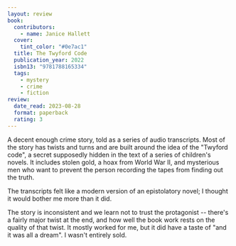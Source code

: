 ```yaml
---
layout: review
book:
  contributors:
    - name: Janice Hallett
  cover:
    tint_color: "#0e7ac1"
  title: The Twyford Code
  publication_year: 2022
  isbn13: "9781788165334"
  tags:
    - mystery
    - crime
    - fiction
review:
  date_read: 2023-08-28
  format: paperback
  rating: 3
---
```


A decent enough crime story, told as a series of audio transcripts.
Most of the story has twists and turns and are built around the idea of the "Twyford code", a secret supposedly hidden in the text of a series of children's novels.
It includes stolen gold, a hoax from World War II, and mysterious men who want to prevent the person recording the tapes from finding out the truth.

The transcripts felt like a modern version of an epistolatory novel; I thought it would bother me more than it did.

The story is inconsistent and we learn not to trust the protagonist -- there's a fairly major twist at the end, and how well the book work rests on the quality of that twist.
It mostly worked for me, but it did have a taste of "and it was all a dream".
I wasn't entirely sold.

